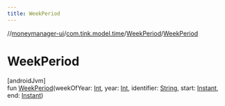 ```yaml
---
title: WeekPeriod
---
```

//[moneymanager-ui](../../../index.html)/[com.tink.model.time](../index.html)/[WeekPeriod](index.html)/[WeekPeriod](-week-period.html)



# WeekPeriod



[androidJvm]\
fun [WeekPeriod](-week-period.html)(weekOfYear: [Int](https://kotlinlang.org/api/latest/jvm/stdlib/kotlin/-int/index.html), year: [Int](https://kotlinlang.org/api/latest/jvm/stdlib/kotlin/-int/index.html), identifier: [String](https://kotlinlang.org/api/latest/jvm/stdlib/kotlin/-string/index.html), start: [Instant](https://developer.android.com/reference/kotlin/java/time/Instant.html), end: [Instant](https://developer.android.com/reference/kotlin/java/time/Instant.html))




